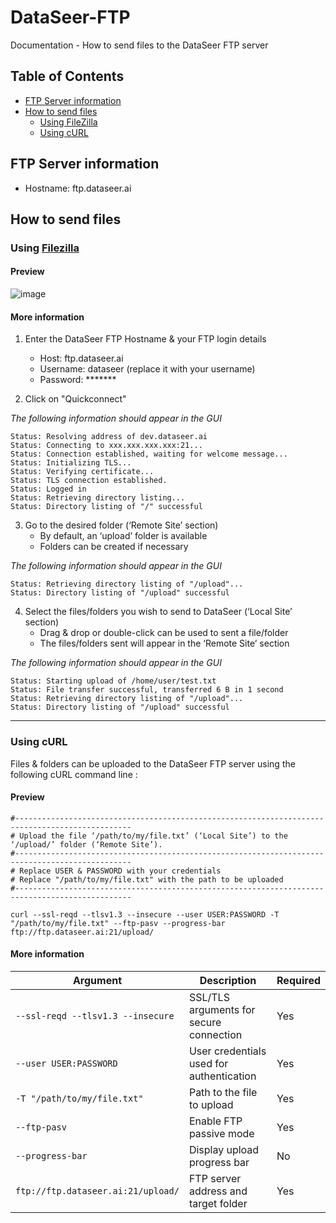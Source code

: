 # DataSeer-FTP

Documentation - How to send files to the DataSeer FTP server

## Table of Contents
- [FTP Server information](#ftp-server-information)
- [How to send files](#how-to-send-files)
  - [Using FileZilla](#using-filezilla)
  - [Using cURL](#using-curl)

## FTP Server information

- Hostname: ftp.dataseer.ai

## How to send files

### Using [Filezilla](https://filezilla-project.org/)

#### Preview

![image](https://github.com/user-attachments/assets/2aaa997b-f8f0-4dbb-9ca3-c12233646684)

#### More information

1. Enter the DataSeer FTP Hostname & your FTP login details
      * Host: ftp.dataseer.ai
      * Username: dataseer (replace it with your username)
      * Password: *******

2. Click on "Quickconnect"

_The following information should appear in the GUI_
```
Status:	Resolving address of dev.dataseer.ai
Status:	Connecting to xxx.xxx.xxx.xxx:21...
Status:	Connection established, waiting for welcome message...
Status:	Initializing TLS...
Status:	Verifying certificate...
Status:	TLS connection established.
Status:	Logged in
Status:	Retrieving directory listing...
Status:	Directory listing of "/" successful
```

3. Go to the desired folder (‘Remote Site’ section)
    * By default, an ‘upload’ folder is available
    * Folders can be created if necessary

_The following information should appear in the GUI_
```
Status:	Retrieving directory listing of "/upload"...
Status:	Directory listing of "/upload" successful
```

4. Select the files/folders you wish to send to DataSeer (‘Local Site’ section)
    * Drag & drop or double-click can be used to sent a file/folder
    * The files/folders sent will appear in the ‘Remote Site’ section

_The following information should appear in the GUI_
```
Status:	Starting upload of /home/user/test.txt
Status:	File transfer successful, transferred 6 B in 1 second
Status:	Retrieving directory listing of "/upload"...
Status:	Directory listing of "/upload" successful
```

---

### Using cURL

Files & folders can be uploaded to the DataSeer FTP server using the following cURL command line :

#### Preview

```
#------------------------------------------------------------------------------------------------
# Upload the file ‘/path/to/my/file.txt’ (‘Local Site’) to the ‘/upload/’ folder (‘Remote Site’).
#------------------------------------------------------------------------------------------------
# Replace USER & PASSWORD with your credentials
# Replace "/path/to/my/file.txt" with the path to be uploaded
#------------------------------------------------------------------------------------------------

curl --ssl-reqd --tlsv1.3 --insecure --user USER:PASSWORD -T "/path/to/my/file.txt" --ftp-pasv --progress-bar ftp://ftp.dataseer.ai:21/upload/
```

#### More information

| Argument | Description | Required |
|----------|-------------|----------|
| `--ssl-reqd --tlsv1.3 --insecure` | SSL/TLS arguments for secure connection | Yes |
| `--user USER:PASSWORD` | User credentials used for authentication | Yes |
| `-T "/path/to/my/file.txt"` | Path to the file to upload | Yes |
| `--ftp-pasv` | Enable FTP passive mode | Yes |
| `--progress-bar` | Display upload progress bar | No |
| `ftp://ftp.dataseer.ai:21/upload/` | FTP server address and target folder | Yes |
